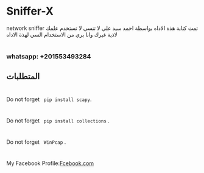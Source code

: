 # Sniffer-X
network sniffer
تمت كتابة هذة الاداه بواسطة احمد سيد علي 
لا تنسي لا تستخدم علمك لاذية غيرك 
وانا بري من الاستخدام السي لهذة الاداه
#
### whatsapp: +201553493284
## المتطلبات
#
Do not forget
` pip install scapy`.
#
Do not forget
` pip install collections` .
#
#
Do not forget
` WinPcap` .


#
My Facebook Profile:[Fcebook.com](https://www.facebook.com/profile.php?id=100050215254013)
